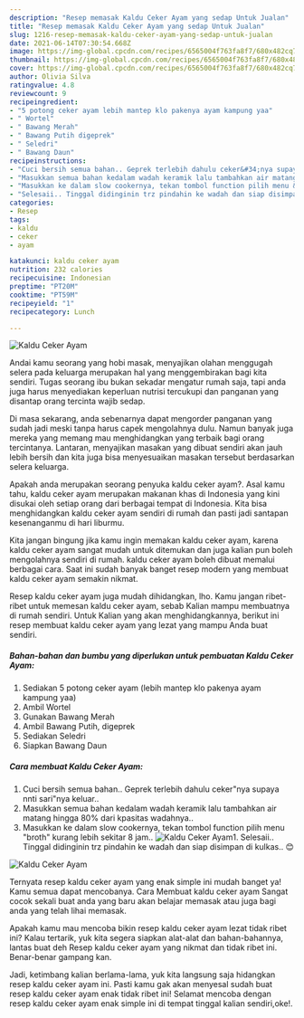 ```yaml
---
description: "Resep memasak Kaldu Ceker Ayam yang sedap Untuk Jualan"
title: "Resep memasak Kaldu Ceker Ayam yang sedap Untuk Jualan"
slug: 1216-resep-memasak-kaldu-ceker-ayam-yang-sedap-untuk-jualan
date: 2021-06-14T07:30:54.668Z
image: https://img-global.cpcdn.com/recipes/6565004f763fa8f7/680x482cq70/kaldu-ceker-ayam-foto-resep-utama.jpg
thumbnail: https://img-global.cpcdn.com/recipes/6565004f763fa8f7/680x482cq70/kaldu-ceker-ayam-foto-resep-utama.jpg
cover: https://img-global.cpcdn.com/recipes/6565004f763fa8f7/680x482cq70/kaldu-ceker-ayam-foto-resep-utama.jpg
author: Olivia Silva
ratingvalue: 4.8
reviewcount: 9
recipeingredient:
- "5 potong ceker ayam lebih mantep klo pakenya ayam kampung yaa"
- " Wortel"
- " Bawang Merah"
- " Bawang Putih digeprek"
- " Seledri"
- " Bawang Daun"
recipeinstructions:
- "Cuci bersih semua bahan.. Geprek terlebih dahulu ceker&#34;nya supaya nnti sari&#34;nya keluar.."
- "Masukkan semua bahan kedalam wadah keramik lalu tambahkan air matang hingga 80% dari kpasitas wadahnya.."
- "Masukkan ke dalam slow cookernya, tekan tombol function pilih menu &#34;broth&#34; kurang lebih sekitar 8 jam.."
- "Selesaii.. Tinggal didinginin trz pindahin ke wadah dan siap disimpan di kulkas.. 😊"
categories:
- Resep
tags:
- kaldu
- ceker
- ayam

katakunci: kaldu ceker ayam 
nutrition: 232 calories
recipecuisine: Indonesian
preptime: "PT20M"
cooktime: "PT59M"
recipeyield: "1"
recipecategory: Lunch

---
```



![Kaldu Ceker Ayam](https://img-global.cpcdn.com/recipes/6565004f763fa8f7/680x482cq70/kaldu-ceker-ayam-foto-resep-utama.jpg)

Andai kamu seorang yang hobi masak, menyajikan olahan menggugah selera pada keluarga merupakan hal yang menggembirakan bagi kita sendiri. Tugas seorang ibu bukan sekadar mengatur rumah saja, tapi anda juga harus menyediakan keperluan nutrisi tercukupi dan panganan yang disantap orang tercinta wajib sedap.

Di masa  sekarang, anda sebenarnya dapat mengorder panganan yang sudah jadi meski tanpa harus capek mengolahnya dulu. Namun banyak juga mereka yang memang mau menghidangkan yang terbaik bagi orang tercintanya. Lantaran, menyajikan masakan yang dibuat sendiri akan jauh lebih bersih dan kita juga bisa menyesuaikan masakan tersebut berdasarkan selera keluarga. 



Apakah anda merupakan seorang penyuka kaldu ceker ayam?. Asal kamu tahu, kaldu ceker ayam merupakan makanan khas di Indonesia yang kini disukai oleh setiap orang dari berbagai tempat di Indonesia. Kita bisa menghidangkan kaldu ceker ayam sendiri di rumah dan pasti jadi santapan kesenanganmu di hari liburmu.

Kita jangan bingung jika kamu ingin memakan kaldu ceker ayam, karena kaldu ceker ayam sangat mudah untuk ditemukan dan juga kalian pun boleh mengolahnya sendiri di rumah. kaldu ceker ayam boleh dibuat memalui berbagai cara. Saat ini sudah banyak banget resep modern yang membuat kaldu ceker ayam semakin nikmat.

Resep kaldu ceker ayam juga mudah dihidangkan, lho. Kamu jangan ribet-ribet untuk memesan kaldu ceker ayam, sebab Kalian mampu membuatnya di rumah sendiri. Untuk Kalian yang akan menghidangkannya, berikut ini resep membuat kaldu ceker ayam yang lezat yang mampu Anda buat sendiri.

<!--inarticleads1-->

##### Bahan-bahan dan bumbu yang diperlukan untuk pembuatan Kaldu Ceker Ayam:

1. Sediakan 5 potong ceker ayam (lebih mantep klo pakenya ayam kampung yaa)
1. Ambil  Wortel
1. Gunakan  Bawang Merah
1. Ambil  Bawang Putih, digeprek
1. Sediakan  Seledri
1. Siapkan  Bawang Daun




<!--inarticleads2-->

##### Cara membuat Kaldu Ceker Ayam:

1. Cuci bersih semua bahan.. Geprek terlebih dahulu ceker&#34;nya supaya nnti sari&#34;nya keluar..
1. Masukkan semua bahan kedalam wadah keramik lalu tambahkan air matang hingga 80% dari kpasitas wadahnya..
1. Masukkan ke dalam slow cookernya, tekan tombol function pilih menu &#34;broth&#34; kurang lebih sekitar 8 jam..
<img src="//assets-global.cpcdn.com/assets/icons/button_play-2c75c40dde080a61004c1f40b05d8f140eaff45d7e9e6481dc71c63d2e7c4909.png" alt="Kaldu Ceker Ayam">1. Selesaii.. Tinggal didinginin trz pindahin ke wadah dan siap disimpan di kulkas.. 😊
<img src="//assets-global.cpcdn.com/assets/icons/button_play-2c75c40dde080a61004c1f40b05d8f140eaff45d7e9e6481dc71c63d2e7c4909.png" alt="Kaldu Ceker Ayam">



Ternyata resep kaldu ceker ayam yang enak simple ini mudah banget ya! Kamu semua dapat mencobanya. Cara Membuat kaldu ceker ayam Sangat cocok sekali buat anda yang baru akan belajar memasak atau juga bagi anda yang telah lihai memasak.

Apakah kamu mau mencoba bikin resep kaldu ceker ayam lezat tidak ribet ini? Kalau tertarik, yuk kita segera siapkan alat-alat dan bahan-bahannya, lantas buat deh Resep kaldu ceker ayam yang nikmat dan tidak ribet ini. Benar-benar gampang kan. 

Jadi, ketimbang kalian berlama-lama, yuk kita langsung saja hidangkan resep kaldu ceker ayam ini. Pasti kamu gak akan menyesal sudah buat resep kaldu ceker ayam enak tidak ribet ini! Selamat mencoba dengan resep kaldu ceker ayam enak simple ini di tempat tinggal kalian sendiri,oke!.

